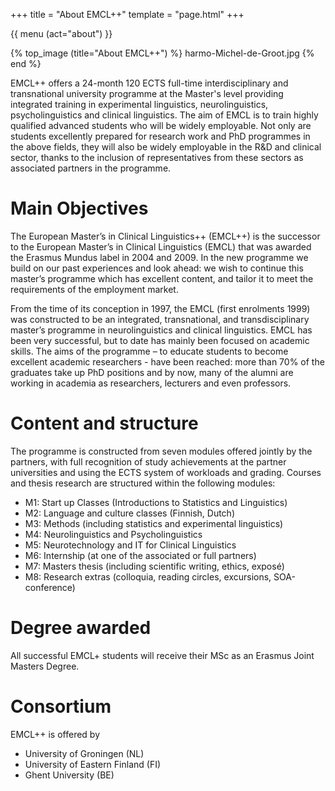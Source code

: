 +++
title = "About EMCL++"
template = "page.html"
+++

{{ menu (act="about") }} 


{% top_image (title="About EMCL++") %}
	harmo-Michel-de-Groot.jpg
{% end %}

<div class="container">
    <!-- Example row of columns --> 

EMCL++ offers a 24-month 120 ECTS full-time interdisciplinary and transnational university programme at the Master's level providing integrated training in experimental linguistics, neurolinguistics, psycholinguistics and clinical linguistics. The aim of EMCL is to train highly qualified advanced students who will be widely employable. Not only are students excellently prepared for research work and PhD programmes in the above fields, they will also be widely employable in the R&D and clinical sector, thanks to the inclusion of representatives from these sectors as associated partners in the programme.

# Main Objectives
The European Master’s in Clinical Linguistics++ (EMCL++) is the successor to the European Master’s in Clinical Linguistics (EMCL) that was awarded the Erasmus Mundus label in 2004 and 2009. In the new programme we build on our past experiences and look ahead: we wish to continue this master’s programme which has excellent content, and tailor it to meet the requirements of the employment market.

From the time of its conception in 1997, the EMCL (first enrolments 1999) was constructed to be an integrated, transnational, and transdisciplinary master’s programme in neurolinguistics and clinical linguistics. EMCL has been very successful, but to date has mainly been focused on academic skills. The aims of the programme – to educate students to become excellent academic researchers - have been reached: more than 70% of the graduates take up PhD positions and by now, many of the alumni are working in academia as researchers, lecturers and even professors.

# Content and structure
The programme is constructed from seven modules offered jointly by the partners, with full recognition of study achievements at the partner universities and using the ECTS system of workloads and grading. Courses and thesis research are structured within the following modules:

- M1: Start up Classes (Introductions to Statistics and Linguistics)
- M2: Language and culture classes (Finnish, Dutch)
- M3: Methods (including statistics and experimental linguistics)
- M4: Neurolinguistics and Psycholinguistics
- M5: Neurotechnology and IT for Clinical Linguistics
- M6: Internship (at one of the associated or full partners)
- M7: Masters thesis (including scientific writing, ethics, exposé)
- M8: Research extras (colloquia, reading circles, excursions, SOA-conference)

# Degree awarded
All successful EMCL+ students will receive their MSc as an Erasmus Joint Masters Degree.

# Consortium
EMCL++ is offered by

- University of Groningen (NL)
- University of Eastern Finland (FI)
- Ghent University (BE)

</div>
